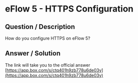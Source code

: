 # **eFlow 5 - HTTPS Configuration** #

## **Question / Description** ##

How do you configure HTTPS on eFlow 5?



## **Answer / Solution** ##

The link will take you to the official answer [https://app.box.com/s/ctq401h9zb778u6de03y](https://app.box.com/s/ctq401h9zb778u6de03y)





